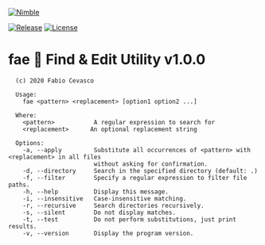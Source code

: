 [![Nimble](https://raw.githubusercontent.com/yglukhov/nimble-tag/master/nimble.png)](https://github.com/h3rald/fae)

[![Release](https://img.shields.io/github/release/h3rald/fae.svg)]()
[![License](https://img.shields.io/badge/license-MIT-blue.svg)](https://raw.githubusercontent.com/h3rald/fae/master/LICENSE)

# fae 🧚 Find & Edit Utility v1.0.0

```
  (c) 2020 Fabio Cevasco

  Usage:
    fae <pattern> <replacement> [option1 option2 ...]

  Where:
    <pattern>           A regular expression to search for
    <replacement>      An optional replacement string

  Options:
    -a, --apply         Substitute all occurrences of <pattern> with <replacement> in all files
                        without asking for confirmation.
    -d, --directory     Search in the specified directory (default: .)
    -f, --filter        Specify a regular expression to filter file paths.
    -h, --help          Display this message.
    -i, --insensitive   Case-insensitive matching.
    -r, --recursive     Search directories recursively.
    -s, --silent        Do not display matches.
    -t, --test          Do not perform substitutions, just print results.
    -v, --version       Display the program version.
```
